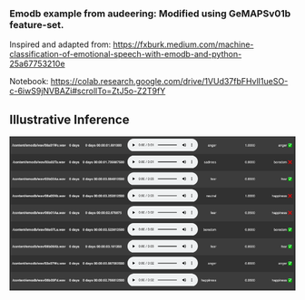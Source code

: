 ###  Emodb example from audeering: Modified using GeMAPSv01b feature-set.

Inspired and adapted from: https://fxburk.medium.com/machine-classification-of-emotional-speech-with-emodb-and-python-25a67753210e

Notebook: https://colab.research.google.com/drive/1VUd37fbFHvlI1ueSO-c-6iwS9jNVBAZi#scrollTo=ZtJ5o-Z2T9fY

## Illustrative Inference
![simple-viz](sample.png?raw=true "Title")



